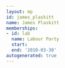 ```yaml
---
layout: mp
id: james_plaskitt
name: James Plaskitt
memberships:
- id: lab
  name: Labour Party
  start: 
  end: '2010-03-30'
autogenerated: true
---
```

